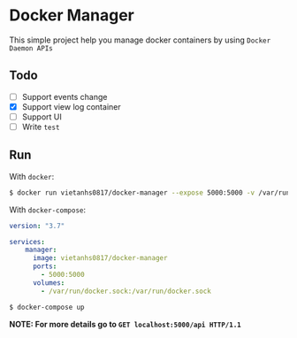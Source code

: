 # Docker Manager
This simple project help you manage docker containers by using `Docker Daemon APIs`

Todo
----
* [ ] Support events change
* [x] Support view log container
* [ ] Support UI 
* [ ] Write `test`

Run
----
With `docker`:
```bash
$ docker run vietanhs0817/docker-manager --expose 5000:5000 -v /var/run/docker.sock:/var/run/docker.sock
```
With `docker-compose`:
```yaml
version: "3.7"

services:
    manager:
      image: vietanhs0817/docker-manager
      ports:
        - 5000:5000
      volumes:
        - /var/run/docker.sock:/var/run/docker.sock
```
```bash
$ docker-compose up
```

**NOTE: For more details go to `GET localhost:5000/api HTTP/1.1`**
